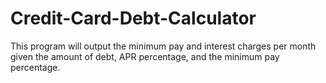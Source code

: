 # Credit-Card-Debt-Calculator

This program will output the minimum pay and interest charges per month given the amount of debt, APR percentage, and the minimum pay percentage. 
